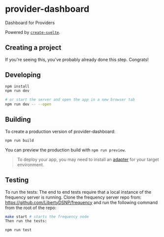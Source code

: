 # provider-dashboard
Dashboard for Providers

Powered by [`create-svelte`](https://github.com/sveltejs/kit/tree/master/packages/create-svelte).

## Creating a project

If you're seeing this, you've probably already done this step. Congrats!

## Developing
```bash
npm install
npm run dev

# or start the server and open the app in a new browser tab
npm run dev -- --open
```

## Building

To create a production version of provider-dashboard:

```bash
npm run build
```

You can preview the production build with `npm run preview`.

> To deploy your app, you may need to install an [adapter](https://kit.svelte.dev/docs/adapters) for your target environment.

## Testing
To run the tests:
The end to end tests require that a local instance of the frequency server is running.
Clone the frequency server repo from:
https://github.com/LibertyDSNP/frequency
and run the following command from the root of the repo:
```bash
make start # starts the frequency node
Then run the tests:

npm run test
```
